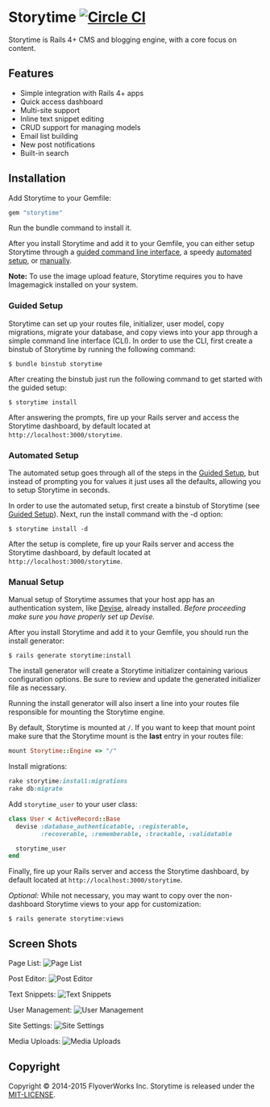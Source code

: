 # Storytime [![Circle CI](https://circleci.com/gh/FlyoverWorks/storytime/tree/master.svg?style=svg)](https://circleci.com/gh/FlyoverWorks/storytime/tree/master)

Storytime is Rails 4+ CMS and blogging engine, with a core focus on content.

## Features

* Simple integration with Rails 4+ apps
* Quick access dashboard
* Multi-site support
* Inline text snippet editing
* CRUD support for managing models
* Email list building
* New post notifications
* Built-in search

## Installation

Add Storytime to your Gemfile:

```ruby
gem "storytime"
```

Run the bundle command to install it.

After you install Storytime and add it to your Gemfile, you can either setup Storytime through a [guided command line interface](#guided-setup), a speedy [automated setup](#automated-setup), or [manually](#manual-setup).

**Note:** To use the image upload feature, Storytime requires you to have Imagemagick installed on your system.

### Guided Setup

Storytime can set up your routes file, initializer, user model, copy migrations, migrate your database, and copy views into your app through a simple command line interface (CLI). In order to use the CLI, first create a binstub of Storytime by running the following command:

```terminal
$ bundle binstub storytime
```

After creating the binstub just run the following command to get started with the guided setup:

```terminal
$ storytime install
```

After answering the prompts, fire up your Rails server and access the Storytime dashboard, by default located at `http://localhost:3000/storytime`.

### Automated Setup

The automated setup goes through all of the steps in the [Guided Setup](#guided-setup), but instead of prompting you for values it just uses all the defaults, allowing you to setup Storytime in seconds.

In order to use the automated setup, first create a binstub of Storytime (see [Guided Setup](#guided-setup)). Next, run the install command with the -d option:

```terminal
$ storytime install -d
```

After the setup is complete, fire up your Rails server and access the Storytime dashboard, by default located at `http://localhost:3000/storytime`.

### Manual Setup

Manual setup of Storytime assumes that your host app has an authentication system, like [Devise](https://github.com/plataformatec/devise), already installed. *Before proceeding make sure you have properly set up Devise.*

After you install Storytime and add it to your Gemfile, you should run the install generator:

```terminal
$ rails generate storytime:install
```

The install generator will create a Storytime initializer containing various configuration options. Be sure to review and update the generated initializer file as necessary.

Running the install generator will also insert a line into your routes file responsible for mounting the Storytime engine. 

By default, Storytime is mounted at `/`. If you want to keep that mount point make sure that the Storytime mount is the **last** entry in your routes file:

```ruby
mount Storytime::Engine => "/"
```

Install migrations:

```ruby
rake storytime:install:migrations
rake db:migrate
```

Add `storytime_user` to your user class:

```ruby
class User < ActiveRecord::Base
  devise :database_authenticatable, :registerable,
         :recoverable, :rememberable, :trackable, :validatable

  storytime_user
end
```

Finally, fire up your Rails server and access the Storytime dashboard, by default located at `http://localhost:3000/storytime`.

*Optional:* While not necessary, you may want to copy over the non-dashboard Storytime views to your app for customization:

```console
$ rails generate storytime:views
```

## Screen Shots

Page List:
![Page List](https://raw.githubusercontent.com/FlyoverWorks/storytime/master/screenshots/page-list.png "Page List")

Post Editor:
![Post Editor](https://raw.githubusercontent.com/FlyoverWorks/storytime/master/screenshots/post-editor.png "Post Editor")

Text Snippets:
![Text Snippets](https://raw.githubusercontent.com/FlyoverWorks/storytime/master/screenshots/text-snippets.png "Text Snippets")

User Management:
![User Management](https://raw.githubusercontent.com/FlyoverWorks/storytime/master/screenshots/user-management.png "User Management")

Site Settings:
![Site Settings](https://raw.githubusercontent.com/FlyoverWorks/storytime/master/screenshots/site-settings.png "Site Settings")

Media Uploads:
![Media Uploads](https://raw.githubusercontent.com/FlyoverWorks/storytime/master/screenshots/media.png "Media Uploads")

## Copyright
Copyright © 2014-2015 FlyoverWorks Inc. Storytime is released under the [MIT-LICENSE](MIT-LICENSE).